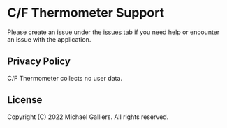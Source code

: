# C/F Thermometer Support

Please create an issue under the [issues tab](https://github.com/KYDronePilot/CFThermometerSupport/issues) if you need help or encounter an issue with the application.

## Privacy Policy

C/F Thermometer collects no user data.

## License

Copyright (C) 2022 Michael Galliers. All rights reserved.

